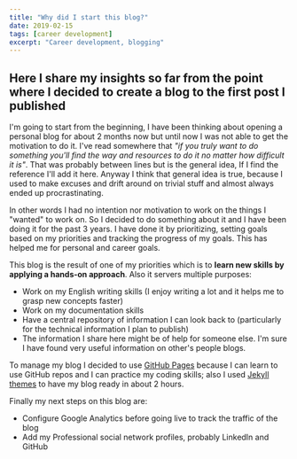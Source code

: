 ```yaml
---
title: "Why did I start this blog?"
date: 2019-02-15
tags: [career development]
excerpt: "Career development, blogging"
---
```


## Here I share my insights so far from the point where I decided to create a blog to the first post I published

I'm going to start from the beginning, I have been thinking about opening a personal blog for about 2 months now but until now I was not able to get the motivation to do it. I've read somewhere that *"if you truly want to do something you'll find the way and resources to do it no matter how difficult it is"*. That was probably between lines but is the general idea, If I find the reference I'll add it here. Anyway I think that general idea is true, because I used to make excuses and drift around on trivial stuff and almost always ended up procrastinating.

In other words I had no intention nor motivation to work on the things I "wanted" to work on. So I decided to do something about it and I have been doing it for the past 3 years. I have done it by prioritizing, setting goals based on my priorities and tracking the progress of my goals. This has helped me for personal and career goals.

This blog is the result of one of my priorities which is to **learn new skills by applying a hands-on approach**. Also it servers multiple purposes:

* Work on my English writing skills (I enjoy writing a lot and it helps me to grasp new concepts faster)
* Work on my documentation skills
* Have a central repository of information I can look back to (particularly for the technical information I plan to publish)
* The information I share here might be of help for someone else. I'm sure I have found very useful information on other's people blogs.

To manage my blog I decided to use [GitHub Pages](https://pages.github.com/) because I can learn to use GitHub repos and I can practice my coding skills; also I used [Jekyll themes](https://jekyllrb.com/) to have my blog ready in about 2 hours.

Finally my next steps on this blog are:
- Configure Google Analytics before going live to track the traffic of the blog
- Add my Professional social network profiles, probably LinkedIn and GitHub

